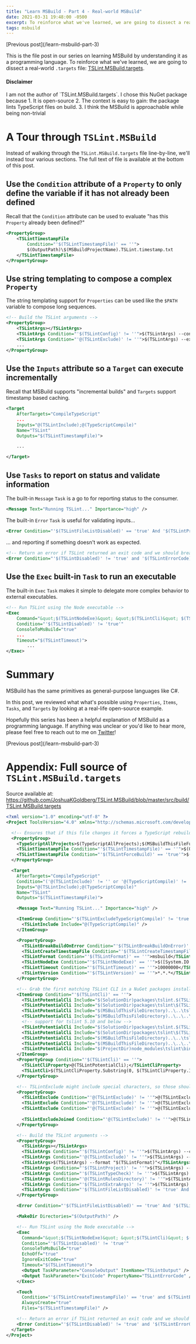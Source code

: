 ```yaml
---
title: "Learn MSBuild - Part 4 - Real-world MSBuild"
date: 2021-03-31 19:48:00 -0500
excerpt: To reinforce what we've learned, we are going to dissect a real-world `.targets` file.
tags: msbuild
---
```


<div class="notice--info" markdown="1">
[Previous post](/learn-msbuild-part-3)
</div>

This is the file post in our series on learning MSBuild by understanding it as a programming language. To reinforce what we've learned, we are going to dissect a real-world `.targets` file: [TSLint.MSBuild.targets](https://github.com/JoshuaKGoldberg/TSLint.MSBuild/blob/master/src/build/TSLint.MSBuild.targets). 

<div class="notice--warning" markdown="1">

<h4 class="no_toc"><i class="fas fa-exclamation-triangle"></i> Disclaimer</h4>
I am not the author of `TSLint.MSBuild.targets`. I chose this NuGet package because
1. It is open-source
2. The context is easy to gain: the package lints TypeScript files on build.
3. I think the MSBuild is approachable while being non-trivial
</div>

# A Tour through `TSLint.MSBuild`

Instead of walking through the `TSLint.MSBuild.targets` file line-by-line, we'll instead tour various sections. The full text of file is available at the bottom of this post.

## Use the `Condition` attribute of a `Property` to only define the variable if it has not already been defined
Recall that the `Condition` attribute can be used to evaluate "has this `Property` already been defined?"
```xml
<PropertyGroup>
    <TSLintTimestampFile 
        Condition="'$(TSLintTimestampFile)' == ''">
        $(OutputPath)\$(MSBuildProjectName).TSLint.timestamp.txt
    </TSLintTimestampFile>
</PropertyGroup>
```

## Use string templating to compose a complex `Property`
The string templating support for `Properties` can be used like the `$PATH` variable to compose long sequences.
```xml
<!-- Build the TSLint arguments -->
<PropertyGroup>
    <TSLintArgs></TSLintArgs>
    <TSLintArgs Condition="'$(TSLintConfig)' != ''">$(TSLintArgs) --config "$(TSLintConfig)"</TSLintArgs>
    <TSLintArgs Condition="'@(TSLintExclude)' != ''">$(TSLintArgs) --exclude "$(TSLintExcludeJoined)"</TSLintArgs>
    ...
</PropertyGroup>
```

## Use the `Inputs` attribute so a `Target` can execute incrementally
Recall that MSBuild supports "incremental builds" and `Targets` support timestamp based caching.

```xml
<Target
    AfterTargets="CompileTypeScript"
    ...
    Inputs="@(TSLintInclude);@(TypeScriptCompile)"
    Name="TSLint"
    Outputs="$(TSLintTimestampFile)">

    ...

</Target>
```

## Use `Tasks` to report on status and validate information

The built-in `Message` `Task` is a go to for reporting status to the consumer.
```xml
<Message Text="Running TSLint..." Importance="high" />
```

The built-in `Error` `Task` is useful for validating inputs...
```xml
<Error Condition="'$(TSLintFileListDisabled)' == 'true' And '$(TSLintProject)' == ''" Text="You disabled file listing on the command line using TSLintFileDisabled, but did not specify a project file with TSLintProject." />
```
... and reporting if something doesn't work as expected.
```xml
<!-- Return an error if TSLint returned an exit code and we should break on errors -->
<Error Condition="'$(TSLintDisabled)' != 'true' and '$(TSLintErrorCode)' != '0' and '$(TSLintBreakBuildOnError)' == 'true'" Text="TSLint checks failed" />
```

## Use the `Exec` built-in `Task` to run an executable
The built-in `Exec` `Task` makes it simple to delegate more complex behavior to external executables.

```xml
<!-- Run TSLint using the Node executable -->
<Exec
    Command="&quot;$(TSLintNodeExe)&quot; &quot;$(TSLintCli)&quot; $(TSLintArgs)"
    Condition="'$(TSLintDisabled)' != 'true'"
    ConsoleToMsBuild="true"
    ...
    Timeout="$(TSLintTimeout)">
        ...
</Exec>
```

# Summary

MSBuild has the same primitives as general-purpose languages like C#.

In this post, we reviewed what what's possible using `Properties`, `Items`, `Tasks`, and `Targets` by looking at a real-life open-source example.

Hopefully this series has been a helpful explanation of MSBuild as a programming language. If anything was unclear or you'd like to hear more, please feel free to reach out to me on [Twitter](https://twitter.com/LizzyIsNotBusy)!

<div class="notice--info" markdown="1">
[Previous post](/learn-msbuild-part-3)
</div>

# Appendix: Full source of `TSLint.MSBuild.targets`
Source available at:
https://github.com/JoshuaKGoldberg/TSLint.MSBuild/blob/master/src/build/TSLint.MSBuild.targets
```xml
<?xml version="1.0" encoding="utf-8" ?>
<Project ToolsVersion="4.0" xmlns="http://schemas.microsoft.com/developer/msbuild/2003">

  <!-- Ensures that if this file changes it forces a TypeScript rebuild -->
  <PropertyGroup>
    <TypeScriptAllProjects>$(TypeScriptAllProjects);$(MSBuildThisFileFullPath)</TypeScriptAllProjects>
    <TSLintTimestampFile Condition="'$(TSLintTimestampFile)' == ''">$(OutputPath)\$(MSBuildProjectName).TSLint.timestamp.txt</TSLintTimestampFile>
    <TSLintTimestampFile Condition="'$(TSLintForceBuild)' == 'true'">$([System.DateTime]::UtcNow.Ticks)</TSLintTimestampFile>
  </PropertyGroup>

  <Target
    AfterTargets="CompileTypeScript"
    Condition="('@(TSLintInclude)' != '' or '@(TypeScriptCompile)' != '') and ('$(BuildingProject)' == 'true' or '$(TSLintRunWhenNotBuilding)' == 'true')"
    Inputs="@(TSLintInclude);@(TypeScriptCompile)"
    Name="TSLint"
    Outputs="$(TSLintTimestampFile)">

    <Message Text="Running TSLint..." Importance="high" />

    <ItemGroup Condition="'$(TSLintExcludeTypeScriptCompile)' != 'true'">
      <TSLintInclude Include="@(TypeScriptCompile)" />
    </ItemGroup>

    <PropertyGroup>
      <TSLintBreakBuildOnError Condition="'$(TSLintBreakBuildOnError)' == ''">false</TSLintBreakBuildOnError>
      <TSLintCreateTimestampFile Condition="'$(TSLintCreateTimestampFile)' == ''">true</TSLintCreateTimestampFile>
      <TSLintFormat Condition="'$(TSLintFormat)' == ''">msbuild</TSLintFormat>
      <TSLintNodeExe Condition="'$(TSLintNodeExe)' == ''">$([System.IO.Path]::GetFullPath("$(MSBuildThisFileDirectory)..\tools\node-12.4.0.exe"))</TSLintNodeExe>
      <TSLintTimeout Condition="'$(TSLintTimeout)' == ''">10000000</TSLintTimeout>
      <TSLintVersion Condition="'$(TSLintVersion)' == ''">*.*.*</TSLintVersion>
    </PropertyGroup>

    <!-- Grab the first matching TSLint CLI in a NuGet packages install -->
    <ItemGroup Condition="'$(TSLintCli)' == ''">
      <TSLintPotentialCli Include="$(SolutionDir)packages\tslint.$(TSLintVersion)\tools\node_modules\tslint\lib\tslintCli.js" />
      <TSLintPotentialCli Include="$(SolutionDir)packages\tslint\$(TSLintVersion)\tools\node_modules\tslint\lib\tslintCli.js" />
      <TSLintPotentialCli Include="$(MSBuildThisFileDirectory)..\..\tslint.$(TSLintVersion)\tools\node_modules\tslint\lib\tslintCli.js" />
      <TSLintPotentialCli Include="$(MSBuildThisFileDirectory)..\..\..\tslint\$(TSLintVersion)\tools\node_modules\tslint\lib\tslintCli.js" />
      <!-- support for tslint 5.10 and below -->
      <TSLintPotentialCli Include="$(SolutionDir)packages\tslint.$(TSLintVersion)\tools\node_modules\tslint\lib\tslint-cli.js" />
      <TSLintPotentialCli Include="$(SolutionDir)packages\tslint\$(TSLintVersion)\tools\node_modules\tslint\lib\tslint-cli.js" />
      <TSLintPotentialCli Include="$(MSBuildThisFileDirectory)..\..\tslint.$(TSLintVersion)\tools\node_modules\tslint\lib\tslint-cli.js" />
      <TSLintPotentialCli Include="$(MSBuildThisFileDirectory)..\..\..\tslint\$(TSLintVersion)\tools\node_modules\tslint\lib\tslint-cli.js" />
      <TSLintPotentialCli Include="$(ProjectDir)node_modules\tslint\bin\tslint" />
    </ItemGroup>
    <PropertyGroup Condition="'$(TSLintCli)' == ''">
      <TSLintCliProperty>@(TSLintPotentialCli);</TSLintCliProperty>
      <TSLintCli>$(TSLintCliProperty.Substring(0, $(TSLintCliProperty.IndexOf(';'))))</TSLintCli>
    </PropertyGroup>

    <!-- TSLintExclude might include special characters, so those should be escaped -->
    <PropertyGroup>
      <TSLintExclude Condition="'@(TSLintExclude)' != ''">@(TSLintExclude.Replace("*", "%2A"))</TSLintExclude>
      <TSLintExclude Condition="'@(TSLintExclude)' != ''">@(TSLintExclude.Replace(".", "%2E"))</TSLintExclude>
      <TSLintExclude Condition="'@(TSLintExclude)' != ''">@(TSLintExclude.Replace('"', "%22"))</TSLintExclude>
      
      <TSLintExcludeJoined Condition="'@(TSLintExclude)' != ''">@(TSLintExclude, '" --exclude "')</TSLintExcludeJoined>
    </PropertyGroup>

    <!-- Build the TSLint arguments -->
    <PropertyGroup>
      <TSLintArgs></TSLintArgs>
      <TSLintArgs Condition="'$(TSLintConfig)' != ''">$(TSLintArgs) --config "$(TSLintConfig)"</TSLintArgs>
      <TSLintArgs Condition="'@(TSLintExclude)' != ''">$(TSLintArgs) --exclude "$(TSLintExcludeJoined)"</TSLintArgs>
      <TSLintArgs>$(TSLintArgs) --format "$(TSLintFormat)"</TSLintArgs>
      <TSLintArgs Condition="'$(TSLintProject)' != ''">$(TSLintArgs) --project "$(TSLintProject)"</TSLintArgs>
      <TSLintArgs Condition="'$(TSLintTypeCheck)' != ''">$(TSLintArgs) --type-check "$(TSLintTypeCheck)"</TSLintArgs>
      <TSLintArgs Condition="'@(TSLintRulesDirectory)' != ''">$(TSLintArgs) --rules-dir "@(TSLintRulesDirectory, '" --rules-dir "')"</TSLintArgs>
      <TSLintArgs Condition="'$(TSLintExtraArgs)' != ''">$(TSLintArgs) $(TSLintExtraArgs)</TSLintArgs>
      <TSLintArgs Condition="'$(TSLintFileListDisabled)' != 'true' And '@(TSLintInclude)' != ''">$(TSLintArgs) "@(TSLintInclude, '" "')"</TSLintArgs>
    </PropertyGroup>

    <Error Condition="'$(TSLintFileListDisabled)' == 'true' And '$(TSLintProject)' == ''" Text="You disabled file listing on the command line using TSLintFileDisabled, but did not specify a project file with TSLintProject." />

    <MakeDir Directories="$(OutputPath)" />

    <!-- Run TSLint using the Node executable -->
    <Exec
      Command="&quot;$(TSLintNodeExe)&quot; &quot;$(TSLintCli)&quot; $(TSLintArgs)"
      Condition="'$(TSLintDisabled)' != 'true'"
      ConsoleToMsBuild="true"
      EchoOff="true"
      IgnoreExitCode="true"
      Timeout="$(TSLintTimeout)">
      <Output TaskParameter="ConsoleOutput" ItemName="TSLintOutput" />
      <Output TaskParameter="ExitCode" PropertyName="TSLintErrorCode" />
    </Exec>

    <Touch
      Condition="'$(TSLintCreateTimestampFile)' == 'true' and $(TSLintErrorCode) == 0"
      AlwaysCreate="true"
      Files="$(TSLintTimestampFile)" />

    <!-- Return an error if TSLint returned an exit code and we should break on errors -->
    <Error Condition="'$(TSLintDisabled)' != 'true' and '$(TSLintErrorCode)' != '0' and '$(TSLintBreakBuildOnError)' == 'true'" Text="TSLint checks failed" />
  </Target>
</Project>
```
